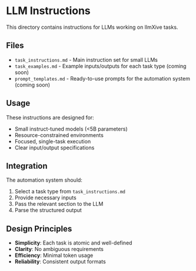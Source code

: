 # LLM Instructions

This directory contains instructions for LLMs working on llmXive tasks.

## Files

- `task_instructions.md` - Main instruction set for small LLMs
- `task_examples.md` - Example inputs/outputs for each task type (coming soon)
- `prompt_templates.md` - Ready-to-use prompts for the automation system (coming soon)

## Usage

These instructions are designed for:
- Small instruct-tuned models (<5B parameters)
- Resource-constrained environments
- Focused, single-task execution
- Clear input/output specifications

## Integration

The automation system should:
1. Select a task type from `task_instructions.md`
2. Provide necessary inputs
3. Pass the relevant section to the LLM
4. Parse the structured output

## Design Principles

- **Simplicity**: Each task is atomic and well-defined
- **Clarity**: No ambiguous requirements
- **Efficiency**: Minimal token usage
- **Reliability**: Consistent output formats